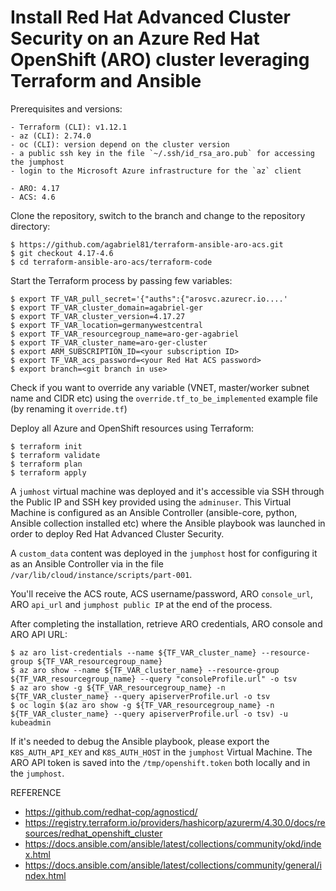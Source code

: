 # Install Red Hat Advanced Cluster Security on an Azure Red Hat OpenShift (ARO) cluster leveraging Terraform and Ansible

Prerequisites and versions:

```
- Terraform (CLI): v1.12.1
- az (CLI): 2.74.0
- oc (CLI): version depend on the cluster version
- a public ssh key in the file `~/.ssh/id_rsa_aro.pub` for accessing the jumphost
- login to the Microsoft Azure infrastructure for the `az` client 
```
```
- ARO: 4.17
- ACS: 4.6
```

Clone the repository, switch to the branch and change to the repository directory:
```
$ https://github.com/agabriel81/terraform-ansible-aro-acs.git
$ git checkout 4.17-4.6
$ cd terraform-ansible-aro-acs/terraform-code
```

Start the Terraform process by passing few variables:
```
$ export TF_VAR_pull_secret='{"auths":{"arosvc.azurecr.io....'
$ export TF_VAR_cluster_domain=agabriel-ger
$ export TF_VAR_cluster_version=4.17.27
$ export TF_VAR_location=germanywestcentral
$ export TF_VAR_resourcegroup_name=aro-ger-agabriel
$ export TF_VAR_cluster_name=aro-ger-cluster
$ export ARM_SUBSCRIPTION_ID=<your subscription ID>
$ export TF_VAR_acs_password=<your Red Hat ACS password>
$ export branch=<git branch in use>
```

Check if you want to override any variable (VNET, master/worker subnet name and CIDR etc) using the `override.tf_to_be_implemented` example file (by renaming it `override.tf`)

Deploy all Azure and OpenShift resources using Terraform:

```
$ terraform init
$ terraform validate
$ terraform plan 
$ terraform apply 
```

A `jumhost` virtual machine was deployed and it's accessible via SSH through the Public IP and SSH key provided using the `adminuser`. 
This Virtual Machine is configured as an Ansible Controller (ansible-core, python, Ansible collection installed etc) where the Ansible playbook was launched in order to deploy Red Hat Advanced Cluster Security.

A `custom_data` content was deployed in the `jumphost` host for configuring it as an Ansible Controller via in the file `/var/lib/cloud/instance/scripts/part-001`.

You'll receive the ACS route, ACS username/password, ARO `console_url`, ARO `api_url` and `jumphost public IP` at the end of the process.

After completing the installation, retrieve ARO credentials, ARO console and ARO API URL:

```
$ az aro list-credentials --name ${TF_VAR_cluster_name} --resource-group ${TF_VAR_resourcegroup_name}
$ az aro show --name ${TF_VAR_cluster_name} --resource-group ${TF_VAR_resourcegroup_name} --query "consoleProfile.url" -o tsv
$ az aro show -g ${TF_VAR_resourcegroup_name} -n ${TF_VAR_cluster_name} --query apiserverProfile.url -o tsv 
$ oc login $(az aro show -g ${TF_VAR_resourcegroup_name} -n ${TF_VAR_cluster_name} --query apiserverProfile.url -o tsv) -u kubeadmin
```

If it's needed to debug the Ansible playbook, please export the `K8S_AUTH_API_KEY` and `K8S_AUTH_HOST` in the `jumphost` Virtual Machine.
The ARO API token is saved into the `/tmp/openshift.token` both locally and in the `jumphost`.


REFERENCE

- https://github.com/redhat-cop/agnosticd/
- https://registry.terraform.io/providers/hashicorp/azurerm/4.30.0/docs/resources/redhat_openshift_cluster
- https://docs.ansible.com/ansible/latest/collections/community/okd/index.html
- https://docs.ansible.com/ansible/latest/collections/community/general/index.html
